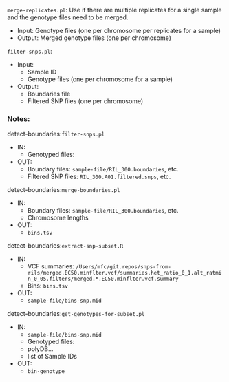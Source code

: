 


`merge-replicates.pl`: Use if there are multiple replicates for a single sample and the genotype files need to be merged.

- Input: Genotype files (one per chromosome per replicates for a sample)
- Output: Merged genotype files (one per chromosome)

`filter-snps.pl`: 

- Input:
    - Sample ID
    - Genotype files (one per chromosome for a sample)
- Output: 
    - Boundaries file
    - Filtered SNP files (one per chromosome)


### Notes:

detect-boundaries:`filter-snps.pl`

- IN:
    - Genotyped files:
- OUT:
    - Boundary files: `sample-file/RIL_300.boundaries`, etc.
    - Filtered SNP files: `RIL_300.A01.filtered.snps`, etc.


detect-boundaries:`merge-boundaries.pl`

- IN:
    - Boundary files: `sample-file/RIL_300.boundaries`, etc.
    - Chromosome lengths
- OUT: 
    - `bins.tsv`


detect-boundaries:`extract-snp-subset.R`

- IN:
    - VCF summaries: `/Users/mfc/git.repos/snps-from-rils/merged.EC50.minflter.vcf/summaries.het_ratio_0_1.alt_ratmin_0_05.filters/merged.*.EC50.minflter.vcf.summary`
    - Bins: `bins.tsv`
- OUT: 
    - `sample-file/bins-snp.mid`


detect-boundaries:`get-genotypes-for-subset.pl`

- IN:
    - `sample-file/bins-snp.mid`
    - Genotyped files:
    - polyDB...
    - list of Sample IDs
- OUT:
    - `bin-genotype`


